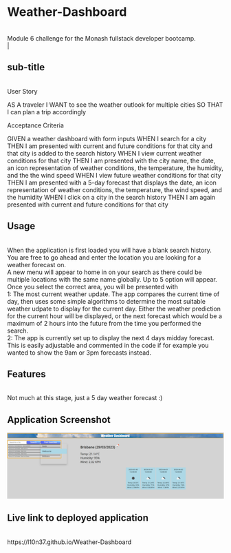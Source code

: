 # Weather-Dashboard
<br />
Module 6 challenge for the Monash fullstack developer bootcamp.
<br />|

## sub-title
<br />
User Story

AS A traveler
I WANT to see the weather outlook for multiple cities
SO THAT I can plan a trip accordingly

Acceptance Criteria

GIVEN a weather dashboard with form inputs
WHEN I search for a city
THEN I am presented with current and future conditions for that city and that city is added to the search history
WHEN I view current weather conditions for that city
THEN I am presented with the city name, the date, an icon representation of weather conditions, the temperature, the humidity, and the the wind speed
WHEN I view future weather conditions for that city
THEN I am presented with a 5-day forecast that displays the date, an icon representation of weather conditions, the temperature, the wind speed, and the humidity
WHEN I click on a city in the search history
THEN I am again presented with current and future conditions for that city
<br />

## Usage
<br />
When the application is first loaded you will have a blank search history. <br />
You are free to go ahead and enter the location you are looking for a weather forecast on. <br />
A new menu will appear to home in on your search as there could be multiple locations with the same name globally. Up to 5 option will appear. <br />
Once you select the correct area, you will be presented with <br />
1: The most current weather update. The app compares the current time of day, then uses some simple algorithms to determine the most suitable weather udpate to display for the current day. Either the weather prediction for the current hour will be displayed, or the next forecast which would be a maximum of 2 hours into the future from the time you performed the search.
<br />
2: The app is currently set up to display the next 4 days midday forecast. This is easily adjustable and commented in the code if for example you wanted to show the 9am or 3pm forecasts instead.
<br />

## Features
<br />
Not much at this stage, just a 5 day weather forecast :)
<br />

## Application Screenshot

<p align="center">
  <img src=assets/images/Screenshot.png>
</p>

## Live link to deployed application
<br />
https://l10n37.github.io/Weather-Dashboard
